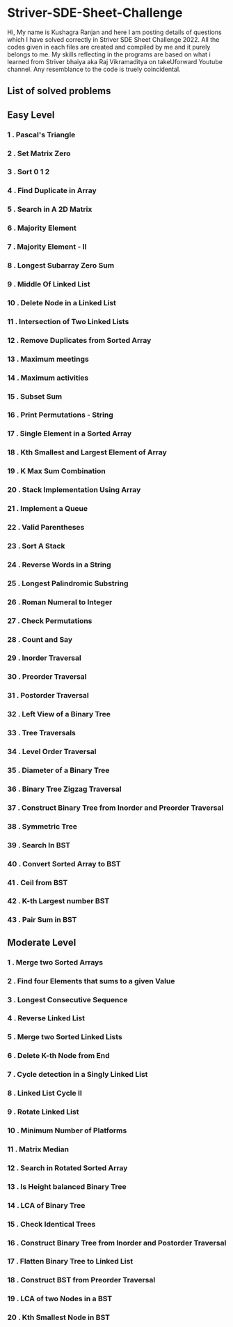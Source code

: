 # Striver-SDE-Sheet-Challenge
Hi, My name is Kushagra Ranjan and here I am posting details of questions which I have solved correctly in Striver SDE Sheet Challenge 2022. All the codes given in each files are created and compiled by me and it purely belongs to me. My skills reflecting in the programs are based on what i learned from Striver bhaiya aka Raj Vikramaditya on takeUforward Youtube channel. Any resemblance to the code is truely coincidental.
## List of solved problems
## ****Easy Level****
### 1 . Pascal's Triangle
### 2 . Set Matrix Zero
### 3 . Sort 0 1 2
### 4 . Find Duplicate in Array
### 5 . Search in A 2D Matrix
### 6 . Majority Element
### 7 . Majority Element - II
### 8 . Longest Subarray Zero Sum
### 9 . Middle Of Linked List
### 10 . Delete Node in a Linked List
### 11 . Intersection of Two Linked Lists
### 12 . Remove Duplicates from Sorted Array
### 13 . Maximum meetings
### 14 . Maximum activities
### 15 . Subset Sum
### 16 . Print Permutations - String
### 17 . Single Element in a Sorted Array
### 18 . Kth Smallest and Largest Element of Array
### 19 . K Max Sum Combination
### 20 . Stack Implementation Using Array
### 21 . Implement a Queue
### 22 . Valid Parentheses
### 23 . Sort A Stack
### 24 . Reverse Words in a String
### 25 . Longest Palindromic Substring
### 26 . Roman Numeral to Integer
### 27 . Check Permutations
### 28 . Count and Say
### 29 . Inorder Traversal
### 30 . Preorder Traversal
### 31 . Postorder Traversal
### 32 . Left View of a Binary Tree
### 33 . Tree Traversals
### 34 . Level Order Traversal
### 35 . Diameter of a Binary Tree
### 36 . Binary Tree Zigzag Traversal
### 37 . Construct Binary Tree from Inorder and Preorder Traversal
### 38 . Symmetric Tree
### 39 . Search In BST
### 40 . Convert Sorted Array to BST
### 41 . Ceil from BST
### 42 . K-th Largest number BST
### 43 . Pair Sum in BST

## ****Moderate Level****
### 1 . Merge two Sorted Arrays
### 2 . Find four Elements that sums to a given Value
### 3 . Longest Consecutive Sequence
### 4 . Reverse Linked List
### 5 . Merge two Sorted Linked Lists
### 6 . Delete K-th Node from End
### 7 . Cycle detection in a Singly Linked List
### 8 . Linked List Cycle II
### 9 . Rotate Linked List
### 10 . Minimum Number of Platforms
### 11 . Matrix Median
### 12 . Search in Rotated Sorted Array
### 13 . Is Height balanced Binary Tree
### 14 . LCA of Binary Tree
### 15 . Check Identical Trees
### 16 . Construct Binary Tree from Inorder and Postorder Traversal
### 17 . Flatten Binary Tree to Linked List
### 18 . Construct BST from Preorder Traversal
### 19 . LCA of two Nodes in a BST
### 20 . Kth Smallest Node in BST
